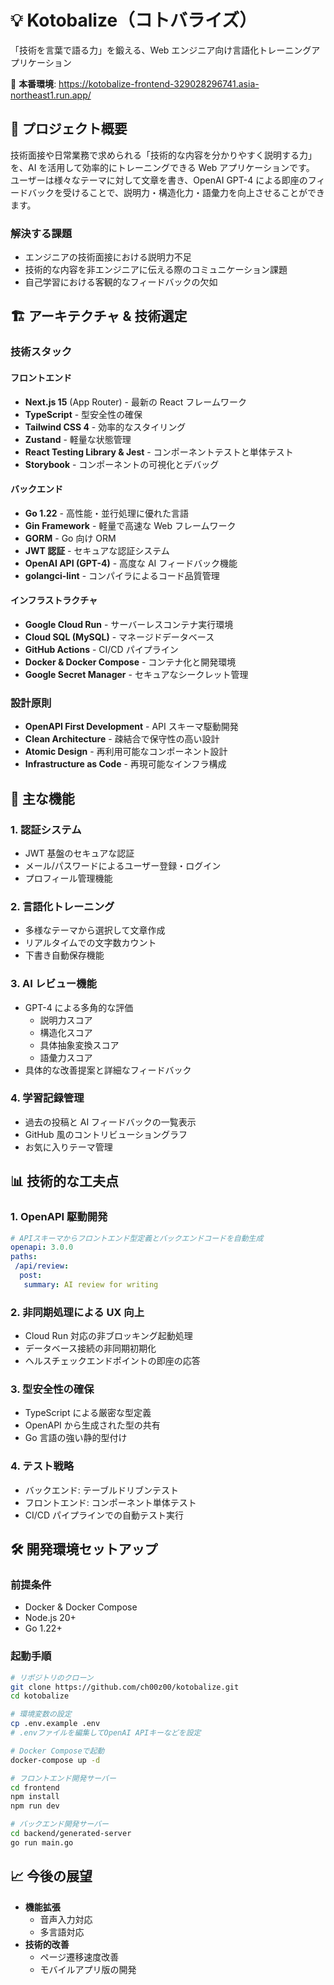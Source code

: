 # 💡 Kotobalize（コトバライズ）

「技術を言葉で語る力」を鍛える、Web エンジニア向け言語化トレーニングアプリケーション

🔗 **本番環境**: https://kotobalize-frontend-329028296741.asia-northeast1.run.app/

## 🎯 プロジェクト概要

技術面接や日常業務で求められる「技術的な内容を分かりやすく説明する力」を、AI を活用して効率的にトレーニングできる Web アプリケーションです。
ユーザーは様々なテーマに対して文章を書き、OpenAI GPT-4 による即座のフィードバックを受けることで、説明力・構造化力・語彙力を向上させることができます。

### 解決する課題

- エンジニアの技術面接における説明力不足
- 技術的な内容を非エンジニアに伝える際のコミュニケーション課題
- 自己学習における客観的なフィードバックの欠如

## 🏗️ アーキテクチャ & 技術選定

### 技術スタック

#### フロントエンド

- **Next.js 15** (App Router) - 最新の React フレームワーク
- **TypeScript** - 型安全性の確保
- **Tailwind CSS 4** - 効率的なスタイリング
- **Zustand** - 軽量な状態管理
- **React Testing Library & Jest** - コンポーネントテストと単体テスト
- **Storybook** - コンポーネントの可視化とデバッグ

#### バックエンド

- **Go 1.22** - 高性能・並行処理に優れた言語
- **Gin Framework** - 軽量で高速な Web フレームワーク
- **GORM** - Go 向け ORM
- **JWT 認証** - セキュアな認証システム
- **OpenAI API (GPT-4)** - 高度な AI フィードバック機能
- **golangci-lint** - コンパイラによるコード品質管理

#### インフラストラクチャ

- **Google Cloud Run** - サーバーレスコンテナ実行環境
- **Cloud SQL (MySQL)** - マネージドデータベース
- **GitHub Actions** - CI/CD パイプライン
- **Docker & Docker Compose** - コンテナ化と開発環境
- **Google Secret Manager** - セキュアなシークレット管理

### 設計原則

- **OpenAPI First Development** - API スキーマ駆動開発
- **Clean Architecture** - 疎結合で保守性の高い設計
- **Atomic Design** - 再利用可能なコンポーネント設計
- **Infrastructure as Code** - 再現可能なインフラ構成

## 🚀 主な機能

### 1. 認証システム

- JWT 基盤のセキュアな認証
- メール/パスワードによるユーザー登録・ログイン
- プロフィール管理機能

### 2. 言語化トレーニング

- 多様なテーマから選択して文章作成
- リアルタイムでの文字数カウント
- 下書き自動保存機能

### 3. AI レビュー機能

- GPT-4 による多角的な評価
  - 説明力スコア
  - 構造化スコア
  - 具体抽象変換スコア
  - 語彙力スコア
- 具体的な改善提案と詳細なフィードバック

### 4. 学習記録管理

- 過去の投稿と AI フィードバックの一覧表示
- GitHub 風のコントリビューショングラフ
- お気に入りテーマ管理

## 📊 技術的な工夫点

### 1. OpenAPI 駆動開発

```yaml
# APIスキーマからフロントエンド型定義とバックエンドコードを自動生成
openapi: 3.0.0
paths:
 /api/review:
  post:
   summary: AI review for writing
```

### 2. 非同期処理による UX 向上

- Cloud Run 対応の非ブロッキング起動処理
- データベース接続の非同期初期化
- ヘルスチェックエンドポイントの即座の応答

### 3. 型安全性の確保

- TypeScript による厳密な型定義
- OpenAPI から生成された型の共有
- Go 言語の強い静的型付け

### 4. テスト戦略

- バックエンド: テーブルドリブンテスト
- フロントエンド: コンポーネント単体テスト
- CI/CD パイプラインでの自動テスト実行

## 🛠️ 開発環境セットアップ

### 前提条件

- Docker & Docker Compose
- Node.js 20+
- Go 1.22+

### 起動手順

```bash
# リポジトリのクローン
git clone https://github.com/ch00z00/kotobalize.git
cd kotobalize

# 環境変数の設定
cp .env.example .env
# .envファイルを編集してOpenAI APIキーなどを設定

# Docker Composeで起動
docker-compose up -d

# フロントエンド開発サーバー
cd frontend
npm install
npm run dev

# バックエンド開発サーバー
cd backend/generated-server
go run main.go
```

## 📈 今後の展望

- **機能拡張**
  - 音声入力対応
  - 多言語対応
- **技術的改善**
  - ページ遷移速度改善
  - モバイルアプリ版の開発
